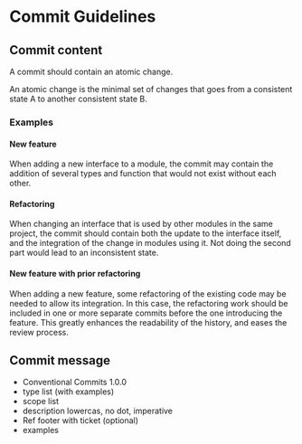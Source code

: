 <!--
SPDX-FileCopyrightText: 2025 Jean-Philippe Cugnet <jean-philippe@cugnet.eu>
SPDX-License-Identifier: CC-BY-SA-4.0
-->

# Commit Guidelines

## Commit content

A commit should contain an atomic change.

An atomic change is the minimal set of changes that goes from a consistent state
A to another consistent state B.

### Examples

#### New feature

When adding a new interface to a module, the commit may contain the addition of
several types and function that would not exist without each other.

#### Refactoring

When changing an interface that is used by other modules in the same project,
the commit should contain both the update to the interface itself, and the
integration of the change in modules using it. Not doing the second part would
lead to an inconsistent state.

#### New feature with prior refactoring

When adding a new feature, some refactoring of the existing code may be needed
to allow its integration. In this case, the refactoring work should be included
in one or more separate commits before the one introducing the feature. This
greatly enhances the readability of the history, and eases the review process.

## Commit message

* Conventional Commits 1.0.0
* type list (with examples)
* scope list
* description lowercas, no dot, imperative
* Ref footer with ticket (optional)
* examples
